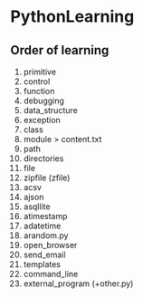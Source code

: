 # PythonLearning

## Order of learning


1. primitive
2. control
3. function
4. debugging
5. data_structure
6. exception
7. class
8. module > content.txt
9. path 
10. directories
11. file
12. zipfile (zfile)
13. acsv
14. ajson
15. asqllite
16. atimestamp
17. adatetime
18. arandom.py
19. open_browser
20. send_email
21. templates
22. command_line
23. external_program (+other.py)
